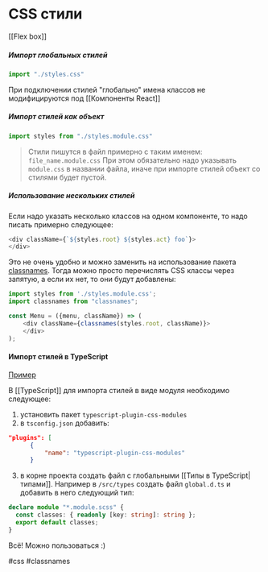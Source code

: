 # CSS стили

[[Flex box]]

##### Импорт глобальных стилей
```js
import "./styles.css"
```
При подключении стилей "глобально" имена классов не модифицируются под [[Компоненты React]]


##### Импорт стилей как объект
```js
import styles from "./styles.module.css"
```

>Стили пишутся в файл примерно с таким именем: `file_name.module.css`
При этом обязательно надо указывать `module.css` в названии файла, иначе при импорте стилей объект со стилями будет пустой.

##### Использование нескольких стилей
Если надо указать несколько классов на одном компоненте, то надо писать примерно следующее:
```js
<div className={`${styles.root} ${styles.act} foo`}>
</div>
```
Это не очень удобно и можно заменить на использование пакета [classnames](https://www.npmjs.com/package/classnames). Тогда можно просто перечислять CSS классы через запятую, а если их нет, то они будут добавлены:
```js
import styles from './styles.module.css';
import classnames from "classnames";

const Menu = ({menu, className}) => (
    <div className={classnames(styles.root, className)}>
    </div>
);
```

#### Импорт стилей в TypeScript

[Пример](https://codesandbox.io/s/typescript-plugin-css-modules-0u1px?file=/src/index.tsx:69-112)

В [[TypeScript]] для импорта стилей в виде модуля необходимо следующее:
1) установить пакет `typescript-plugin-css-modules`
2) в `tsconfig.json` добавить:
```json
"plugins": [
      {
          "name": "typescript-plugin-css-modules"
      }
```
3) в корне проекта создать файл с глобальными [[Типы в TypeScript|типами]]. Например в `/src/types` создать файл `global.d.ts` и добавить в него следующий тип:
```ts
declare module "*.module.scss" {
  const classes: { readonly [key: string]: string };
  export default classes;
}
```

Всё! Можно пользоваться :)

#css #classnames